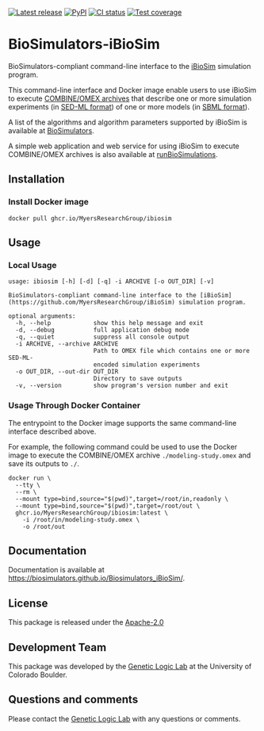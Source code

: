 [![Latest release](https://img.shields.io/github/v/tag/biosimulators/Biosimulators_iBioSim)](https://github.com/biosimulations/Biosimulators_iBioSim/releases)
[![PyPI](https://img.shields.io/pypi/v/biosimulators_ibiosim)](https://pypi.org/project/biosimulators_ibiosim/)
[![CI status](https://github.com/biosimulators/Biosimulators_iBioSim/workflows/Continuous%20integration/badge.svg)](https://github.com/biosimulators/Biosimulators_iBioSim/actions?query=workflow%3A%22Continuous+integration%22)
[![Test coverage](https://codecov.io/gh/biosimulators/Biosimulators_iBioSim/branch/dev/graph/badge.svg)](https://codecov.io/gh/biosimulators/Biosimulators_iBioSim)

# BioSimulators-iBioSim
BioSimulators-compliant command-line interface to the [iBioSim](https://github.com/MyersResearchGroup/iBioSim) simulation program.

This command-line interface and Docker image enable users to use iBioSim to execute [COMBINE/OMEX archives](https://combinearchive.org/) that describe one or more simulation experiments (in [SED-ML format](https://sed-ml.org)) of one or more models (in [SBML format](http://sbml.org])).

A list of the algorithms and algorithm parameters supported by iBioSim is available at [BioSimulators](https://biosimulators.org/simulators/ibiosim).

A simple web application and web service for using iBioSim to execute COMBINE/OMEX archives is also available at [runBioSimulations](https://run.biosimulations.org).

## Installation
### Install Docker image
```
docker pull ghcr.io/MyersResearchGroup/ibiosim
```

## Usage

### Local Usage
```
usage: ibiosim [-h] [-d] [-q] -i ARCHIVE [-o OUT_DIR] [-v]

BioSimulators-compliant command-line interface to the [iBioSim](https://github.com/MyersResearchGroup/iBioSim) simulation program.

optional arguments:
  -h, --help            show this help message and exit
  -d, --debug           full application debug mode
  -q, --quiet           suppress all console output
  -i ARCHIVE, --archive ARCHIVE
                        Path to OMEX file which contains one or more SED-ML-
                        encoded simulation experiments
  -o OUT_DIR, --out-dir OUT_DIR
                        Directory to save outputs
  -v, --version         show program's version number and exit
```

### Usage Through Docker Container
The entrypoint to the Docker image supports the same command-line interface described above.

For example, the following command could be used to use the Docker image to execute the COMBINE/OMEX archive `./modeling-study.omex` and save its outputs to `./`.

```
docker run \
  --tty \
  --rm \
  --mount type=bind,source="$(pwd)",target=/root/in,readonly \
  --mount type=bind,source="$(pwd)",target=/root/out \
  ghcr.io/MyersResearchGroup/ibiosim:latest \
    -i /root/in/modeling-study.omex \
    -o /root/out
```

## Documentation
Documentation is available at https://biosimulators.github.io/Biosimulators_iBioSim/.

## License
This package is released under the [Apache-2.0](License)

## Development Team
This package was developed by the [Genetic Logic Lab](https://myersresearchgroup.github.io/) at the University of Colorado Boulder.

## Questions and comments
Please contact the [Genetic Logic Lab](mailto:chris.myers@colorado.edu) with any questions or comments.
